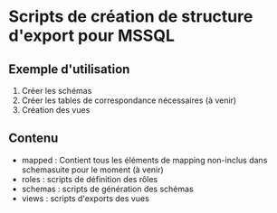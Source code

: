 # Scripts de création de structure d'export pour MSSQL

## Exemple d'utilisation

1. Créer les schémas
2. Créer les tables de correspondance nécessaires (à venir)
3. Création des vues

## Contenu

 - mapped : Contient tous les éléments de mapping non-inclus dans schemasuite pour le moment (à venir)
 - roles : scripts de définition des rôles
 - schemas : scripts de génération des schémas
 - views : scripts d'exports des vues